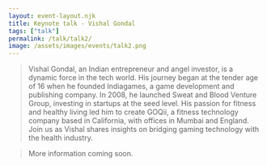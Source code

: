 ```yaml
---
layout: event-layout.njk
title: Keynote talk - Vishal Gondal
tags: ["talk"]
permalink: /talk/talk2/
image: /assets/images/events/talk2.png
---
```


> Vishal Gondal, an Indian entrepreneur and angel investor, is a dynamic force in the tech world. His journey began at the tender age of 16 when he founded Indiagames, a game development and publishing company. In 2008, he launched Sweat and Blood Venture Group, investing in startups at the seed level. His passion for fitness and healthy living led him to create GOQii, a fitness technology company based in California, with offices in Mumbai and England. Join us as Vishal shares insights on bridging gaming technology with the health industry.

> More information coming soon.
